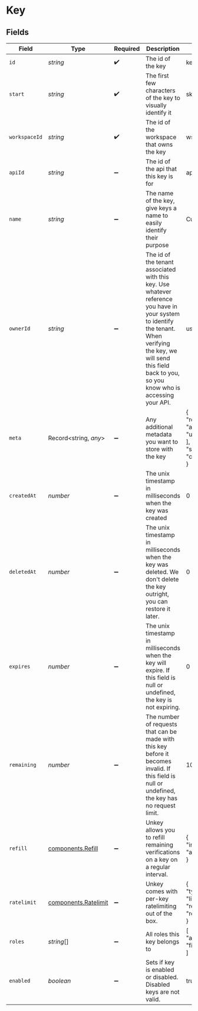 # Key


## Fields

| Field                                                                                                                                                                                                                     | Type                                                                                                                                                                                                                      | Required                                                                                                                                                                                                                  | Description                                                                                                                                                                                                               | Example                                                                                                                                                                                                                   |
| ------------------------------------------------------------------------------------------------------------------------------------------------------------------------------------------------------------------------- | ------------------------------------------------------------------------------------------------------------------------------------------------------------------------------------------------------------------------- | ------------------------------------------------------------------------------------------------------------------------------------------------------------------------------------------------------------------------- | ------------------------------------------------------------------------------------------------------------------------------------------------------------------------------------------------------------------------- | ------------------------------------------------------------------------------------------------------------------------------------------------------------------------------------------------------------------------- |
| `id`                                                                                                                                                                                                                      | *string*                                                                                                                                                                                                                  | :heavy_check_mark:                                                                                                                                                                                                        | The id of the key                                                                                                                                                                                                         | key_1234                                                                                                                                                                                                                  |
| `start`                                                                                                                                                                                                                   | *string*                                                                                                                                                                                                                  | :heavy_check_mark:                                                                                                                                                                                                        | The first few characters of the key to visually identify it                                                                                                                                                               | sk_5j1                                                                                                                                                                                                                    |
| `workspaceId`                                                                                                                                                                                                             | *string*                                                                                                                                                                                                                  | :heavy_check_mark:                                                                                                                                                                                                        | The id of the workspace that owns the key                                                                                                                                                                                 | ws_1234                                                                                                                                                                                                                   |
| `apiId`                                                                                                                                                                                                                   | *string*                                                                                                                                                                                                                  | :heavy_minus_sign:                                                                                                                                                                                                        | The id of the api that this key is for                                                                                                                                                                                    | api_1234                                                                                                                                                                                                                  |
| `name`                                                                                                                                                                                                                    | *string*                                                                                                                                                                                                                  | :heavy_minus_sign:                                                                                                                                                                                                        | The name of the key, give keys a name to easily identify their purpose                                                                                                                                                    | Customer X                                                                                                                                                                                                                |
| `ownerId`                                                                                                                                                                                                                 | *string*                                                                                                                                                                                                                  | :heavy_minus_sign:                                                                                                                                                                                                        | The id of the tenant associated with this key. Use whatever reference you have in your system to identify the tenant. When verifying the key, we will send this field back to you, so you know who is accessing your API. | user_123                                                                                                                                                                                                                  |
| `meta`                                                                                                                                                                                                                    | Record<string, *any*>                                                                                                                                                                                                     | :heavy_minus_sign:                                                                                                                                                                                                        | Any additional metadata you want to store with the key                                                                                                                                                                    | {<br/>"roles": [<br/>"admin",<br/>"user"<br/>],<br/>"stripeCustomerId": "cus_1234"<br/>}                                                                                                                                  |
| `createdAt`                                                                                                                                                                                                               | *number*                                                                                                                                                                                                                  | :heavy_minus_sign:                                                                                                                                                                                                        | The unix timestamp in milliseconds when the key was created                                                                                                                                                               | 0                                                                                                                                                                                                                         |
| `deletedAt`                                                                                                                                                                                                               | *number*                                                                                                                                                                                                                  | :heavy_minus_sign:                                                                                                                                                                                                        | The unix timestamp in milliseconds when the key was deleted. We don't delete the key outright, you can restore it later.                                                                                                  | 0                                                                                                                                                                                                                         |
| `expires`                                                                                                                                                                                                                 | *number*                                                                                                                                                                                                                  | :heavy_minus_sign:                                                                                                                                                                                                        | The unix timestamp in milliseconds when the key will expire. If this field is null or undefined, the key is not expiring.                                                                                                 | 0                                                                                                                                                                                                                         |
| `remaining`                                                                                                                                                                                                               | *number*                                                                                                                                                                                                                  | :heavy_minus_sign:                                                                                                                                                                                                        | The number of requests that can be made with this key before it becomes invalid. If this field is null or undefined, the key has no request limit.                                                                        | 1000                                                                                                                                                                                                                      |
| `refill`                                                                                                                                                                                                                  | [components.Refill](../../models/components/refill.md)                                                                                                                                                                    | :heavy_minus_sign:                                                                                                                                                                                                        | Unkey allows you to refill remaining verifications on a key on a regular interval.                                                                                                                                        | {<br/>"interval": "daily",<br/>"amount": 10<br/>}                                                                                                                                                                         |
| `ratelimit`                                                                                                                                                                                                               | [components.Ratelimit](../../models/components/ratelimit.md)                                                                                                                                                              | :heavy_minus_sign:                                                                                                                                                                                                        | Unkey comes with per-key ratelimiting out of the box.                                                                                                                                                                     | {<br/>"type": "fast",<br/>"limit": 10,<br/>"refillRate": 1,<br/>"refillInterval": 60<br/>}                                                                                                                                |
| `roles`                                                                                                                                                                                                                   | *string*[]                                                                                                                                                                                                                | :heavy_minus_sign:                                                                                                                                                                                                        | All roles this key belongs to                                                                                                                                                                                             | [<br/>"admin",<br/>"finance"<br/>]                                                                                                                                                                                        |
| `enabled`                                                                                                                                                                                                                 | *boolean*                                                                                                                                                                                                                 | :heavy_minus_sign:                                                                                                                                                                                                        | Sets if key is enabled or disabled. Disabled keys are not valid.                                                                                                                                                          | true                                                                                                                                                                                                                      |